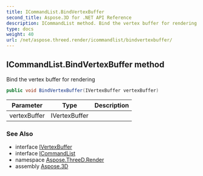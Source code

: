 ```yaml
---
title: ICommandList.BindVertexBuffer
second_title: Aspose.3D for .NET API Reference
description: ICommandList method. Bind the vertex buffer for rendering
type: docs
weight: 40
url: /net/aspose.threed.render/icommandlist/bindvertexbuffer/
---
```

## ICommandList.BindVertexBuffer method

Bind the vertex buffer for rendering

```csharp
public void BindVertexBuffer(IVertexBuffer vertexBuffer)
```

| Parameter | Type | Description |
| --- | --- | --- |
| vertexBuffer | IVertexBuffer |  |

### See Also

* interface [IVertexBuffer](../../ivertexbuffer/)
* interface [ICommandList](../)
* namespace [Aspose.ThreeD.Render](../../icommandlist/)
* assembly [Aspose.3D](../../../)


